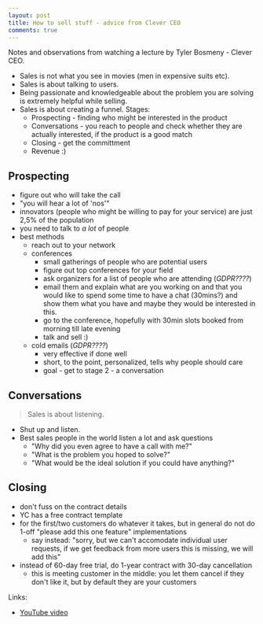 ```yaml
---
layout: post
title: How to sell stuff - advice from Clever CEO
comments: true
---
```


Notes and observations from watching a lecture by Tyler Bosmeny - Clever CEO.

* Sales is not what you see in movies (men in expensive suits etc).
* Sales is about talking to users.
* Being passionate and knowledgeable about the problem you are solving is
  extremely helpful while selling.
* Sales is about creating a funnel. Stages:
  * Prospecting - finding who might be interested in the product
  * Conversations - you reach to people and check whether they are actually
    interested, if the product is a good match
  * Closing - get the committment
  * Revenue :)

## Prospecting

* figure out who will take the call
* "you will hear a lot of 'nos'"
* innovators (people who might be willing to pay for your service) are just
  2,5% of the population
* you need to talk to _a lot_ of people
* best methods
  * reach out to your network
  * conferences
    * small gatherings of people who are potential users
    * figure out top conferences for your field
    * ask organizers for a list of people who are attending (_GDPR????_)
    * email them and explain what are you working on and that you would like to
      spend some time to have a chat (30mins?) and show them what you have and
      maybe they would be interested in this.
    * go to the conference, hopefully with 30min slots booked from morning till
      late evening
    * talk and sell :)
  * cold emails (_GDPR????_)
    * very effective if done well
    * short, to the point, personalized, tells why people should care
    * goal - get to stage 2 - a conversation

## Conversations

> Sales is about listening.

* Shut up and listen.
* Best sales people in the world listen a lot and ask questions
  * "Why did you even agree to have a call with me?"
  * "What is the problem you hoped to solve?"
  * "What would be the ideal solution if you could have anything?"

## Closing

* don't fuss on the contract details
* YC has a free contract template
* for the first/two customers do whatever it takes, but in general do not do
  1-off "please add this one feature" implementations
  * say instead: "sorry, but we can't accomodate individual user requests, if
    we get feedback from more users this is missing, we will add this"
* instead of 60-day free trial, do 1-year contract with 30-day cancellation
  * this is meeting customer in the middle: you let them cancel if they don't
    like it, but by default they are your customers

Links:

* [YouTube video](https://youtu.be/xZi4kTJG-LE)
